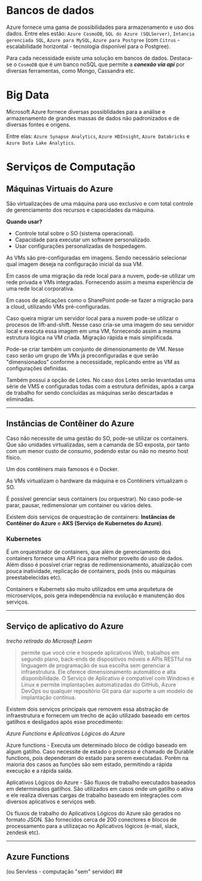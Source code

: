 # Bancos de dados #

Azure fornece uma gama de possibilidades para armazenamento e uso dos dados. Entre eles estão:
`Azure CosmoDB`, `SQL do Azure (SQLServer)`, `Intancia gerenciada SQL`, `Azure para MySQL`, `Azure para Postgree` (com `Citrus` - escalabilidade horizontal - tecnologia disponível para o Postgree).

Para cada necessidade existe uma solução em bancos de dados. Destaca-se o `CosmoDB` que é um banco noSQL que permite a ***conexão via api*** por diversas ferramentas, como Mongo, Cassandra etc.

# Big Data #

Microsoft Azure fornece diversas possiblidades para a análise e armazenamento de grandes massas de dados não padronizados e de diversas fontes e origens.

Entre elas: `Azure Synapse Analytics`, `Azure HDInsight`, `Azure Databricks` e `Azure Data Lake Analytics`.

# Serviços de Computação ##

## Máquinas Virtuais do Azure ##

São virtualizações de uma máquina para uso exclusivo e com total controle de gerenciamento dos recursos e capacidades da máquina.

**Quando usar?**
- Controle total sobre o SO (sistema operacional).
- Capacidade para executar um software personalizado.
- Usar configurações personalizadas de hospedagem.

As VMs são pre-configuradas em imagens. Sendo necessário selecionar qual imagem deseja na configuração inicial da sua VM. 

Em casos de uma migração da rede local para a nuvem, pode-se utilizar um rede privada e VMs integradas. Fornecendo assim a mesma experiência de uma rede local corporativa.

Em casos de aplicações como o SharePoint pode-se fazer a migração para a cloud, utilizando VMs pré-configuradas.

Caso queira migrar um servidor local para a nuvem pode-se utilizar o procesos de lift-and-shift. Nesse caso cria-se uma imagem do seu servidor local e executa essa imagem em uma VM, fornecendo assim a mesma estrutura lógica na VM criada. Migração rápida e mais simplificada.

Pode-se criar também um conjunto de dimensionamento de VM. Nesse caso serão um grupo de VMs já preconfiguradas e que serão "dimensionados" conforme a necessidade, replicando entre as VM as configurações definidas.

Também possui a opção de Lotes. No caso dos Lotes serão levantadas uma série de VMS e configuradas todas com a estrutura definidas, após a carga de trabalho for sendo concluídas as máquinas serão descartadas e eliminadas.

---
## Instâncias de Contêiner do Azure ##

Caso não necessite de uma gestão do SO, pode-se utilizar os containers. Que são unidades virtualizadas, sem a camanda de SO exposta, por tanto com um menor custo de consumo, podendo estar ou não no mesmo host físico.

Um dos contêiners mais famosos é o Docker.

As VMs virtualizam o hardware da máquina e os Contêiners virtualizam o SO.

É possível gerenciar seus containers (ou orquestrar). No caso pode-se parar, pausar, redimensionar um container ou vários deles. 

Existem dois serviços de orquestração de containers: **Instâncias de Contêiner do Azure** e **AKS (Serviço de Kubernetes do Azure)**.

### Kubernetes ###

É um orquestrador de containers, que além de gerenciamento dos containers fornece uma API rica para melhor proveito do uso de dados. Além disso é possível criar regras de redimensionamento, atualização com pouca inatividade, replicação de containers, pods (nós ou máquinas preestabelecidas etc).

Containers e Kubernets são muito utilizados em uma arquitetura de microserviços, pois gera independência na evolução e manutenção dos serviços.

---
## Serviço de aplicativo do Azure ##

*trecho retirado do Microsoft Learn*
> permite que você crie e hospede aplicativos Web, trabalhos em segundo plano, back-ends de dispositivos móveis e APIs RESTful na linguagem de programação de sua escolha sem gerenciar a infraestrutura. Ele oferece dimensionamento automático e alta disponibilidade. O Serviço de Aplicativo é compatível com Windows e Linux e permite implantações automatizadas do GitHub, Azure DevOps ou qualquer repositório Git para dar suporte a um modelo de implantação contínua.

Existem dois serviços principais que removem essa abstração de infraestrutura e fornecem um trecho de ação utilizado baseado em certos gatilhos e desligados após esse procedimento:

*Azure Functions* e *Aplicativos Lógicos do Azure*

Azure functions - Executa um determinado bloco de código baseado em algum gatilho. Caso necessite de estado o processo é chamado de Durable functions, pois dependeram do estado para serem executadas. Porém na maioria dos casos as funções são sem estado, permitindo a rápida execução e a rápida saída. 

Aplicativos Lógicos do Azure - São fluxos de trabalho executados baseados em determinados gatilhos. São utilizados em casos onde um gatilho o ativa e ele realiza diversas cargas de trabalho baseado em integrações com diversos aplicativos e serviços web. 

Os fluxos de trabalho do Aplicativos Lógicos do Azure são gerados no formato JSON. São fornecidos cerca de 200 conectores e blocos de processamento para a utilizaçao no Aplicativos lógicos (e-mail, slack, zendesk etc).



---
## Azure Functions ##
(ou Servless - computação "sem" servidor) ##

